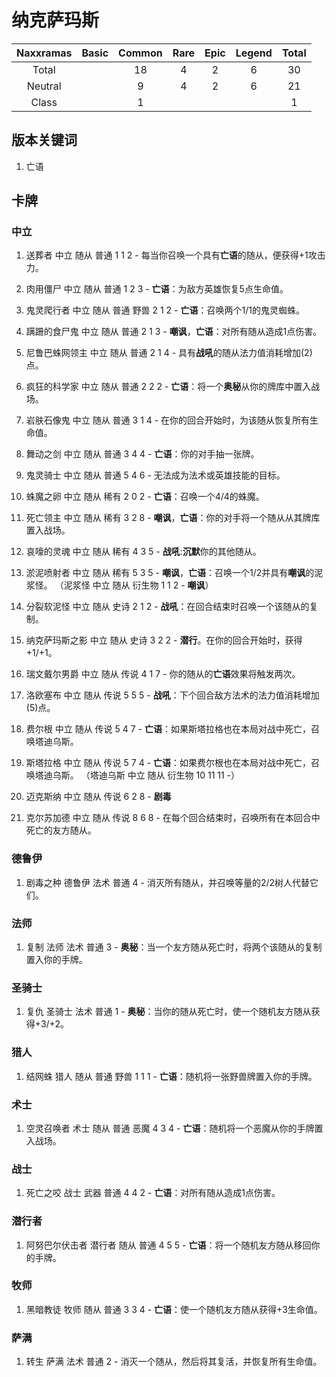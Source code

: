 # 纳克萨玛斯

|Naxxramas  |Basic  |Common |Rare   |Epic   |Legend |Total  |
|:---------:|:-----:|:-----:|:-----:|:-----:|:-----:|:-----:|
|Total      |       |18     |4      |2      |6      |30     |
|Neutral    |       |9      |4      |2      |6      |21     |
|Class      |       |1      |       |       |       |1      |

## 版本关键词

1. 亡语

## 卡牌

### 中立

1. 送葬者 中立 随从 普通 1 1 2 - 每当你召唤一个具有**亡语**的随从，便获得+1攻击力。
1. 肉用僵尸 中立 随从 普通 1 2 3 - **亡语**：为敌方英雄恢复5点生命值。
1. 鬼灵爬行者 中立 随从 普通 野兽 2 1 2 - **亡语**：召唤两个1/1的鬼灵蜘蛛。
1. 蹒跚的食尸鬼 中立 随从 普通 2 1 3 - **嘲讽**，**亡语**：对所有随从造成1点伤害。
1. 尼鲁巴蛛网领主 中立 随从 普通 2 1 4 - 具有**战吼**的随从法力值消耗增加(2)点。
1. 疯狂的科学家 中立 随从 普通 2 2 2 - **亡语**：将一个**奥秘**从你的牌库中置入战场。
1. 岩肤石像鬼 中立 随从 普通 3 1 4 - 在你的回合开始时，为该随从恢复所有生命值。
1. 舞动之剑 中立 随从 普通 3 4 4 - **亡语**：你的对手抽一张牌。
1. 鬼灵骑士 中立 随从 普通 5 4 6 - 无法成为法术或英雄技能的目标。

1. 蛛魔之卵 中立 随从 稀有 2 0 2 - **亡语**：召唤一个4/4的蛛魔。
1. 死亡领主 中立 随从 稀有 3 2 8 - **嘲讽**，**亡语**：你的对手将一个随从从其牌库置入战场。
1. 哀嚎的灵魂 中立 随从 稀有 4 3 5 - **战吼**:**沉默**你的其他随从。
1. 淤泥喷射者 中立 随从 稀有 5 3 5 - **嘲讽**，**亡语**：召唤一个1/2并具有**嘲讽**的泥浆怪。
（泥浆怪 中立 随从 衍生物 1 1 2 - **嘲讽**）

1. 分裂软泥怪 中立 随从 史诗 2 1 2 - **战吼**：在回合结束时召唤一个该随从的复制。
1. 纳克萨玛斯之影 中立 随从 史诗 3 2 2 - **潜行**。在你的回合开始时，获得+1/+1。

1. 瑞文戴尔男爵 中立 随从 传说 4 1 7 - 你的随从的**亡语**效果将触发两次。
1. 洛欧塞布 中立 随从 传说 5 5 5 - **战吼**：下个回合敌方法术的法力值消耗增加(5)点。
1. 费尔根 中立 随从 传说 5 4 7 - **亡语**：如果斯塔拉格也在本局对战中死亡，召唤塔迪乌斯。
1. 斯塔拉格 中立 随从 传说 5 7 4 - **亡语**：如果费尔根也在本局对战中死亡，召唤塔迪乌斯。
（塔迪乌斯 中立 随从 衍生物 10 11 11 -）
1. 迈克斯纳 中立 随从 传说 6 2 8 - **剧毒**
1. 克尔苏加德 中立 随从 传说 8 6 8 - 在每个回合结束时，召唤所有在本回合中死亡的友方随从。

### 德鲁伊

1. 剧毒之种 德鲁伊 法术 普通 4 - 消灭所有随从，并召唤等量的2/2树人代替它们。

### 法师

1. 复制 法师 法术 普通 3 - **奥秘**：当一个友方随从死亡时，将两个该随从的复制置入你的手牌。

### 圣骑士

1. 复仇 圣骑士 法术 普通 1 - **奥秘**：当你的随从死亡时，使一个随机友方随从获得+3/+2。

### 猎人

1. 结网蛛 猎人 随从 普通 野兽 1 1 1 - **亡语**：随机将一张野兽牌置入你的手牌。

### 术士

1. 空灵召唤者 术士 随从 普通 恶魔 4 3 4 - **亡语**：随机将一个恶魔从你的手牌置入战场。

### 战士

1. 死亡之咬 战士 武器 普通 4 4 2 - **亡语**：对所有随从造成1点伤害。

### 潜行者

1. 阿努巴尔伏击者 潜行者 随从 普通 4 5 5 - **亡语**：将一个随机友方随从移回你的手牌。

### 牧师

1. 黑暗教徒 牧师 随从 普通 3 3 4 - **亡语**：使一个随机友方随从获得+3生命值。

### 萨满

1. 转生 萨满 法术 普通 2 - 消灭一个随从，然后将其复活，并恢复所有生命值。
